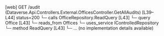 [web] GET /audit  (Dataverse.Api.Controllers.External.OfficesController.GetAllAudits)  [L39–L44] status=200
  └─ calls OfficeRepository.ReadQuery [L43]
  └─ query Office [L43]
    └─ reads_from Offices
  └─ uses_service IControlledRepository<Office>
    └─ method ReadQuery [L43]
      └─ ... (no implementation details available)


